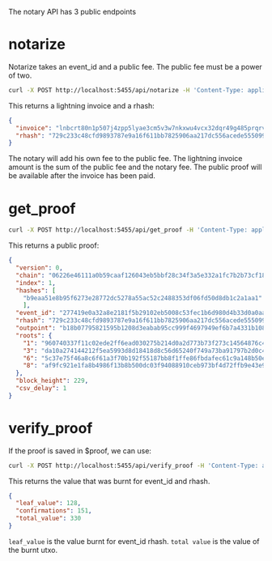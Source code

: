 The notary API has 3 public endpoints


notarize
========

Notarize takes an event_id and a public fee. The public fee must be a power of two.

```bash
curl -X POST http://localhost:5455/api/notarize -H 'Content-Type: application/json' -d '{ "event_id":"277419e0a32a8e2181f5b29102eb5008c53fec1b6d980d4b33d0a0aaadf44fc2", "fee":128 }' 
```

This returns a lightning invoice and a rhash:

```json
{
  "invoice": "lnbcrt80n1p507j4zpp5lyae3cm5v3w7nkxwu4vcx32dqr49g485prqrvk8vh764nxrajatqsp5p53uxxxwgwkuganeraeepkmvykfwqpthnavjndsuflcxf3u58jasdr8xuerjcejxvekxdpcvdnxgwfc8yenwwphv5ukzvfkvcmrzvtzvgmnsv348ycrvctpxgcnwerrx56nvctrv4jx2df4x5crjwt9v9skydqcqzynxqrrss9qlzqqqqqqqqqqqqqqqqqqqqqqqqqqysgqrzjq2xevues3u96zjnms0x9a69sf3lmxf0su6f6uyvfjt90p6gwfk4a6paec4eks2wj4vqqqqqqqqqqqqqqqyw3hkzdvce5afyud02k8l6ezvqmrk3sjmrlsz0ynrzwxf770qqpqheu9zjf64lzzdj25r8kx9nsvnnhyqew8v7qmgweu6l8tcc8h7yzgqdaexks",
  "rhash": "729c233c48cfd9893787e9a16f611bb7825906aa217dc556acede555099eaab4"
}
```

The notary will add his own fee to the public fee.
The lightning invoice amount is the sum of the public fee and the notary fee.
The public proof will be available after the invoice has been paid.


get_proof
=========

```bash
curl -X POST http://localhost:5455/api/get_proof -H 'Content-Type: application/json' -d '{ "rhash":"729c233c48cfd9893787e9a16f611bb7825906aa217dc556acede555099eaab4" }'
```

This returns a public proof:

```json
{
  "version": 0,
  "chain": "06226e46111a0b59caaf126043eb5bbf28c34f3a5e332a1fc7b2b73cf188910f",
  "index": 1,
  "hashes": [
    "b9eaa51e8b95f6273e28772dc5278a55ac52c2488353df06fd50d8db1c2a1aa1"
    ],
  "event_id": "277419e0a32a8e2181f5b29102eb5008c53fec1b6d980d4b33d0a0aaadf44fc2",
  "rhash": "729c233c48cfd9893787e9a16f611bb7825906aa217dc556acede555099eaab4",
  "outpoint": "b18b07795821595b1208d3eabab95cc999f4697949ef6b7a4331b108d2361b4d:0",
  "roots": {
    "1": "960740337f11c02ede2ff6ead030275b214d0a2d773b73f273c14564876c4eb0",
    "3": "da10a274144212f5ea5993d8d18418d8c56d65240f749a73ba91797b2d0c470e",
    "6": "5c37e75f46a8c6f61a3f70b192f55187bb8f1ffe86fbdafec61c9a148b50ed27",
    "8": "af9fc921e1fa8b4986f13b8b500dc03f94088910ceb973bf4d72ffb9e43e9191"
  },
  "block_height": 229,
  "csv_delay": 1
}
```


verify_proof
============

If the proof is saved in $proof, we can use:

```bash
curl -X POST http://localhost:5455/api/verify_proof -H 'Content-Type: application/json' -d  @<(echo $proof)
```

This returns the value that was burnt for event_id and rhash.

```json
{
  "leaf_value": 128,
  "confirmations": 151,
  "total_value": 330
}
```

`leaf_value` is the value burnt for event_id rhash.
`total value` is the value of the burnt utxo.
